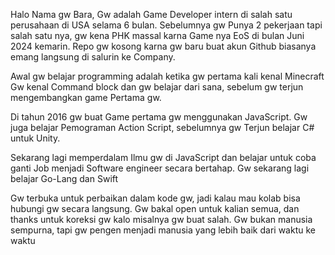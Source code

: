 Halo Nama gw Bara, Gw adalah Game Developer intern di salah satu perusahaan di USA selama 6 bulan.
Sebelumnya gw Punya 2 pekerjaan tapi salah satu nya, gw kena PHK massal karna Game nya EoS di bulan Juni 2024 kemarin.
Repo gw kosong karna gw baru buat akun Github biasanya emang langsung di salurin ke Company.

Awal gw belajar programming adalah ketika gw pertama kali kenal Minecraft
Gw kenal Command block dan gw belajar dari sana, sebelum gw terjun mengembangkan game Pertama gw.

Di tahun 2016 gw buat Game pertama gw menggunakan JavaScript.
Gw juga belajar Pemograman Action Script, sebelumnya gw Terjun belajar C# untuk Unity.

Sekarang lagi memperdalam Ilmu gw di JavaScript dan belajar untuk coba ganti Job menjadi Software engineer secara bertahap.
Gw sekarang lagi belajar Go-Lang dan Swift

Gw terbuka untuk perbaikan dalam kode gw, jadi kalau mau kolab bisa hubungi gw secara langsung.
Gw bakal open untuk kalian semua, dan thanks untuk koreksi gw kalo misalnya gw buat salah.
Gw bukan manusia sempurna, tapi gw pengen menjadi manusia yang lebih baik dari waktu ke waktu
